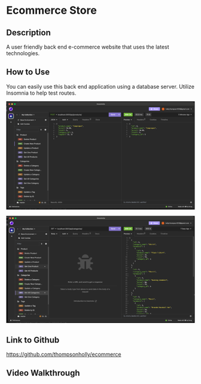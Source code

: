 # Ecommerce Store

## Description

A user friendly back end e-commerce website that uses the latest technologies.

## How to Use

You can easily use this back end application using a database server. Utilize Insomnia to help test routes.

![screenshot](./images/createproducts.png)

![screenshot](./images/categories.png)

## Link to Github

https://github.com/thompsonholly/ecommerce

## Video Walkthrough



